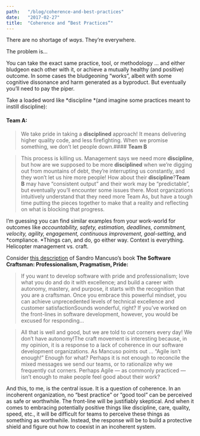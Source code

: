 ```yaml
---
path:	"/blog/coherence-and-best-practices"
date:	"2017-02-27"
title:	"Coherence and “Best Practices”"
---
```


There are no shortage of *ways*. They’re everywhere.

The problem is…

You can take the exact same practice, tool, or methodology … and either bludgeon each other with it, or achieve a mutually healthy (and positive) outcome. In some cases the bludgeoning “works”, albeit with some cognitive dissonance and harm generated as a byproduct. But eventually you’ll need to pay the piper.

Take a loaded word like *discipline *(and imagine some practices meant to instill discipline):

#### **Team A:**


> We take pride in taking a **disciplined** approach! It means delivering higher quality code, and less firefighting. When we promise something, we don’t let people down.#### **Team B**


> This process is killing us. Management says we need more **discipline**, but how are we supposed to be more **disciplined** when we’re digging out from mountains of debt, they’re interrupting us constantly, and they won’t let us hire more people! How about their **discipline**?**Team B** may have “consistent output” and their work may be “predictable”, but eventually you’ll encounter some issues there. Most organizations intuitively understand that they need more Team As, but have a tough time putting the pieces together to make that a reality and reflecting on what is blocking that progress.

I’m guessing you can find similar examples from your work-world for outcomes like *accountability, safety, estimation, deadlines, commitment, velocity, agility, engagement, continuous improvement, goal-setting*, and *compliance. *Things can, and do, go either way. Context is everything. Helicopter management vs. craft.

Consider [this description](https://www.amazon.com/Software-Craftsman-Professionalism-Pragmatism-Robert/dp/0134052501) of Sandro Mancuso’s book **The Software Craftsman: Professionalism, Pragmatism, Pride:**


> If you want to develop software with pride and professionalism; love what you do and do it with excellence; and build a career with autonomy, mastery, and purpose, it starts with the recognition that you are a craftsman. Once you embrace this powerful mindset, you can achieve unprecedented levels of technical excellence and customer satisfactionSounds wonderful, right? If you’ve worked on the front-lines in software development, however, you would be excused for responding…


> All that is well and good, but we are told to cut corners every day! We don’t have autonomy!The craft movement is interesting because, in my opinion, it is a response to a lack of coherence in our software development organizations. As Mancuso points out … “Agile isn’t enough!” Enough for what? Perhaps it is not enough to reconcile the mixed messages we send our teams, or to rationalize why we frequently cut corners. Perhaps Agile — as commonly practiced — isn’t enough to make people feel good about their work?

And this, to me, is the central issue. It is a question of coherence. In an incoherent organization, no “best practice” or “good tool” can be perceived as safe or worthwhile. The front-line will be justifiably skeptical. And when it comes to embracing potentially positive things like discipline, care, quality, speed, etc., it will be difficult for teams to perceive these things as something as worthwhile. Instead, the response will be to build a protective shield and figure out how to coexist in an incoherent system.

